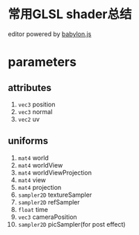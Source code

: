 # 常用GLSL shader总结

editor powered by [babylon.js](http://www.babylonjs.com/)

# parameters

## attributes

1. `vec3` position
2. `vec3` normal
3. `vec2` uv

## uniforms

1. `mat4` world
2. `mat4` worldView
3. `mat4` worldViewProjection
4. `mat4` view
5. `mat4` projection
6. `sampler2D` textureSampler
7. `sampler2D` refSampler
8. `float` time
9. `vec3` cameraPosition
10. `sampler2D` picSampler(for post effect)